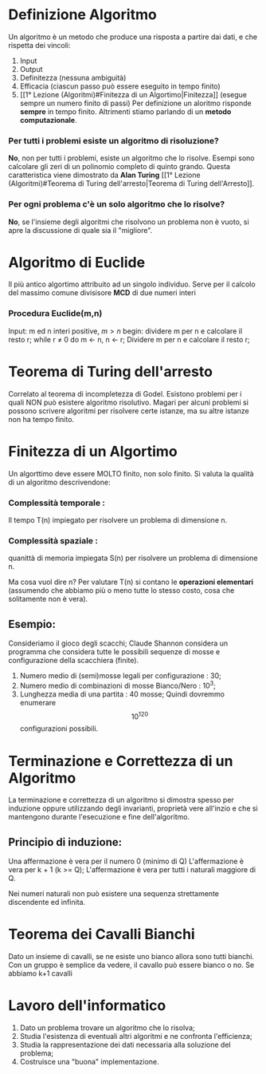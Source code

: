 
# Definizione Algoritmo
Un algoritmo è un metodo che produce una risposta a partire dai dati, e che rispetta dei vincoli: 
1) Input
2) Output
3) Definitezza (nessuna ambiguità)
4) Efficacia (ciascun passo può essere eseguito in tempo finito)
5) [[1° Lezione (Algoritmi)#Finitezza di un Algortimo|Finitezza]] (esegue sempre un numero finito di passi)
Per definizione un aloritmo risponde **sempre** in tempo finito. 
Altrimenti stiamo parlando di un **metodo computazionale**.

### Per tutti  i problemi esiste un algoritmo di risoluzione?
**No**, non per tutti i problemi, esiste un algoritmo che lo risolve.
Esempi sono calcolare gli zeri di un polinomio completo di quinto grando.
Questa caratteristica viene dimostrato da **Alan Turing** [[1° Lezione (Algoritmi)#Teorema di Turing dell'arresto|Teorema di Turing dell'Arresto]].

### Per ogni problema c'è un solo algoritmo che lo risolve?
**No**, se l'insieme degli algoritmi che risolvono un problema non è vuoto, si apre la discussione di quale sia il "migliore".


# Algoritmo di Euclide
Il più antico algortimo attribuito ad un singolo individuo.
Serve per il calcolo del massimo comune divisisore **MCD** di due numeri interi
### Procedura Euclide(m,n)
Input: m ed n interi positive, $m>n$
begin:
	dividere m per n e calcolare il resto r;
	while r $\not =$ 0 do
		m $\leftarrow$ n, n $\leftarrow$ r;
		Dividere m per n e calcolare il resto r;


# Teorema di Turing dell'arresto
Correlato al teorema di incompletezza di Godel. Esistono problemi per i quali NON può esistere algoritmo risolutivo. 
Magari per alcuni problemi si possono scrivere algoritmi per risolvere certe istanze, ma su altre istanze non ha tempo finito.


# Finitezza di un Algortimo
Un algorttimo deve essere MOLTO finito, non solo finito.
Si valuta la qualità di un algoritmo descrivendone:

### Complessità temporale : 
Il tempo T(n) impiegato per risolvere un problema di dimensione n.

### Complessità spaziale :
quanittà di memoria impiegata S(n) per risolvere un problema di dimensione n.


Ma cosa vuol dire n? Per valutare T(n) si contano le **operazioni elementari** (assumendo che abbiamo più o meno tutte lo stesso costo, cosa che solitamente non è vera).

## Esempio:
Consideriamo il gioco degli scacchi; Claude Shannon considera un programma  che considera tutte le possibili sequenze di mosse e configurazione della scacchiera (finite).
1) Numero medio di (semi)mosse legali per configurazione : 30;
2) Numero medio di combinazioni di mosse Bianco/Nero : $10^3$;
3) Lunghezza media di una partita : 40 mosse;
Quindi dovremmo enumerare 
$$10^{120}$$
configurazioni possibili.



# Terminazione e Correttezza di un Algoritmo
La terminazione e correttezza di un algoritmo si dimostra spesso per induzione oppure utilizzando degli invarianti, proprietà vere all'inzio e che si mantengono durante l'esecuzione e fine dell'algoritmo.

## Principio di induzione:
Una affermazione è vera per il numero 0 (minimo di Q)
L'affermazione è vera per k + 1 (k >= Q);
L'affermazione è vera per tutti i naturali maggiore di Q.

Nei numeri naturali non può esistere una sequenza strettamente discendente ed infinita.



# Teorema dei Cavalli Bianchi
Dato un insieme di cavalli, se ne esiste uno bianco allora sono tutti bianchi.
Con un gruppo è semplice da vedere, il cavallo può essere bianco o no.
Se abbiamo k+1 cavalli



# Lavoro dell'informatico

1) Dato un problema trovare un algoritmo che lo risolva;
2) Studia l'esistenza di eventuali altri algoritmi e ne confronta l'efficienza;
3) Studia la rappresentazione dei dati necessaria alla soluzione del problema;
4) Costruisce una "buona" implementazione.